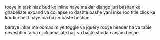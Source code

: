 <p>tooye in task niaz bud ke inline haye ma dar django juri bashan ke ghabeliate expand va collapse ro dashte bashe
yani inke roo title click ke kardim field haye ma baz v baste beshan</p>

<p>baraye inkar ma oomadim ye toggle va jquery rooye header ha va table neveshtim ta ba click amaliate baz va baste shodan anjam beshe</p>
